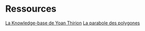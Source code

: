 # Ressources

[La Knowledge-base de Yoan Thirion](https://yoan-thirion.gitbook.io/knowledge-base)
[La parabole des polygones](https://ncase.me/polygons-fr/)
